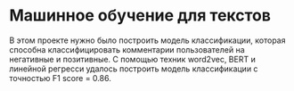 # Машинное обучение для текстов

В этом проекте нужно было построить модель классификации, которая способна классифицировать комментарии пользователей на негативные и позитивные. С помощью техник word2vec, BERT и линейной регресси удалось построить модель классификации с точностью F1 score = 0.86.